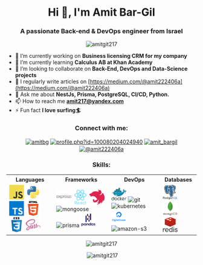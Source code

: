 <h1 align="center">Hi 👋, I'm Amit Bar-Gil</h1>
<h3 align="center">A passionate Back-end & DevOps engineer from Israel</h3>

<p align="center"> <img src="https://komarev.com/ghpvc/?username=amitgit217&label=Profile%20views&color=0e40b6&style=flat" alt="amitgit217" /> </p>

- 🔭 I’m currently working on **Business licensing CRM for my company**
- 🌱 I’m currently learning **Calculus AB at Khan Academy**
- 👯 I’m looking to collaborate on **Back-End, DevOps and Data-Science projects**
- 📝 I regularly write articles on [https://medium.com/@amit222406a](https://medium.com/@amit222406a)
- 💬 Ask me about **NestJs, Prisma, PostgreSQL, CI/CD, Python.**
- 📫 How to reach me **amit217@yandex.com**
- ⚡ Fun fact **I love surfing🏄**

<h3 align="center">Connect with me:</h3>
<p align="center">
<a href="https://linkedin.com/in/amitbg" target="blank"><img align="center" src="https://raw.githubusercontent.com/rahuldkjain/github-profile-readme-generator/master/src/images/icons/Social/linked-in-alt.svg" alt="amitbg" height="30" width="40" /></a>
<a href="https://fb.com/profile.php?id=100080204024940" target="blank"><img align="center" src="https://raw.githubusercontent.com/rahuldkjain/github-profile-readme-generator/master/src/images/icons/Social/facebook.svg" alt="profile.php?id=100080204024940" height="30" width="40" /></a>
<a href="https://instagram.com/amit_bargil" target="blank"><img align="center" src="https://raw.githubusercontent.com/rahuldkjain/github-profile-readme-generator/master/src/images/icons/Social/instagram.svg" alt="amit_bargil" height="30" width="40" /></a>
<a href="https://medium.com/@amit222406a" target="blank"><img align="center" src="https://raw.githubusercontent.com/rahuldkjain/github-profile-readme-generator/master/src/images/icons/Social/medium.svg" alt="@amit222406a" height="30" width="40" /></a>
</p>

<h3 align="center">Skills:</h3>

<div align="center">

<table>
<tr>
<th>Languages</th>
<th>Frameworks</th>
<th>DevOps</th>
<th>Databases</th>
</tr>
<tr>
<td>
<img src="https://raw.githubusercontent.com/devicons/devicon/master/icons/javascript/javascript-original.svg" alt="javascript" width="40" height="40"/>
<img src="https://raw.githubusercontent.com/devicons/devicon/master/icons/python/python-original.svg" alt="python" width="40" height="40"/>
<img src="https://raw.githubusercontent.com/devicons/devicon/master/icons/typescript/typescript-original.svg" alt="typescript" width="40" height="40"/>
<img src="https://raw.githubusercontent.com/devicons/devicon/master/icons/html5/html5-original-wordmark.svg" alt="html5" width="40" height="40"/>
<img src="https://raw.githubusercontent.com/devicons/devicon/master/icons/css3/css3-original-wordmark.svg" alt="css3" width="40" height="40"/>
<img src="https://raw.githubusercontent.com/devicons/devicon/master/icons/sass/sass-original.svg" alt="sass" width="40" height="40"/>
</td>
<td>
<img src="https://raw.githubusercontent.com/devicons/devicon/master/icons/express/express-original-wordmark.svg" alt="express" width="40" height="40"/>
<img src="https://raw.githubusercontent.com/devicons/devicon/master/icons/react/react-original-wordmark.svg" alt="react" width="40" height="40"/>
<img src="https://raw.githubusercontent.com/devicons/devicon/master/icons/nestjs/nestjs-plain.svg" alt="nestjs" width="40" height="40"/>
<img src="https://mongoosejs.com/docs/images/mongoose5_62x30_transparent.png" alt="mongoose" width="40" height="40"/>
<img src="https://prismalens.vercel.app/header/logo-dark.svg" alt="prisma" width="40" height="40"/>
<img src="https://raw.githubusercontent.com/devicons/devicon/master/icons/pandas/pandas-original-wordmark.svg" alt="pandas" width="40" height="40"/>
</td>
<td>
<img src="https://raw.githubusercontent.com/devicons/devicon/master/icons/docker/docker-original-wordmark.svg" alt="docker" width="40" height="40"/>
<img src="https://www.vectorlogo.zone/logos/git-scm/git-scm-icon.svg" alt="git" width="40" height="40"/>
<img src="https://www.vectorlogo.zone/logos/kubernetes/kubernetes-icon.svg" alt="kubernetes" width="40" height="40"/>
<img src="https://raw.githubusercontent.com/devicons/devicon/master/icons/digitalocean/digitalocean-original-wordmark.svg" alt="digitalocean" width="40" height="40"/>
<img src="https://connect.nuxeo.com/nuxeo/site/marketplace/package/amazon-s3-online-storage-2021.39.6/logo" alt="amazon-s3" width="40" height="40"/>
</td>
<td>
<img src="https://raw.githubusercontent.com/devicons/devicon/master/icons/postgresql/postgresql-original-wordmark.svg" alt="postgresql" width="40" height="40"/>
<img src="https://raw.githubusercontent.com/devicons/devicon/master/icons/mongodb/mongodb-original-wordmark.svg" alt="mongodb" width="40" height="40"/>
<img src="https://raw.githubusercontent.com/devicons/devicon/master/icons/redis/redis-original-wordmark.svg" alt="redis" width="40" height="40"/>
</td>
</tr>
</table>

</div>

<p align="center"><img src="https://github-readme-stats.vercel.app/api/top-langs?username=amitgit217&show_icons=true&locale=en&layout=compact" alt="amitgit217" /></p>

<p align="center">&nbsp;<img src="https://github-readme-stats.vercel.app/api?username=amitgit217&show_icons=true&locale=en" alt="amitgit217" /></p>
